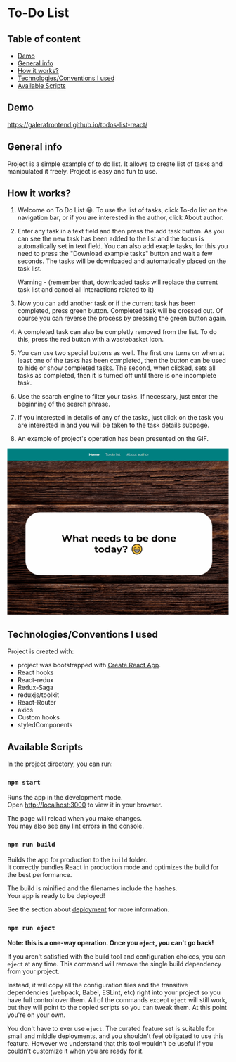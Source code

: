 # To-Do List

## Table of content
- [Demo](#Demo)
- [General info](#general-info)
- [How it works?](#how-it-works)
- [Technologies/Conventions I used](#TechnologiesConventions-I-used)
- [Available Scripts](#available-scripts)

## Demo
https://galerafrontend.github.io/todos-list-react/

## General info
Project is a simple example of to do list. It allows to create list of tasks and manipulated it freely. Project is easy and fun to use.
## How it works?
1. Welcome on To Do List 😁. 
To use the list of tasks, click To-do list on the navigation bar, or if you are interested in the author, click About author.

2. Enter any task in a text field and then press the add task button.
As you can see the new task has been added to the list and the focus is automatically set in text field. You can also add exaple tasks, for this you need to press the "Download example tasks" button and wait a few seconds. The tasks will be downloaded and automatically placed on the task list.

    Warning - (remember that, downloaded tasks will replace the current task list and cancel all interactions related to it)

3. Now you can add another task or if the current task has been completed, press green button. Completed task will be crossed out. Of course you can reverse the process by pressing the green button again.

4. A completed task can also be completly removed from the list. To do this, press the red button with a wastebasket icon.

5. You can use two special buttons as well. The first one turns on when at least one of the tasks has been completed, then the button can be used to hide or show completed tasks.
The second, when clicked, sets all tasks as completed, then it is turned off until there is one incomplete task.

6. Use the search engine to filter your tasks. If necessary, just enter the beginning of the search phrase.

7. If you interested in details of any of the tasks, just click on the task you are interested in and you will be taken to the task details subpage.

8. An example of project's operation has been presented on the GIF.

![To-do-list-react-gif](How_it_works_TDL.gif)

## Technologies/Conventions I used
Project is created with:
-  project was bootstrapped with [Create React App](https://github.com/facebook/create-react-app).
- React hooks
- React-redux
- Redux-Saga
- reduxjs/toolkit
- React-Router
- axios
- Custom hooks
- styledComponents
## Available Scripts

In the project directory, you can run:

### `npm start`

Runs the app in the development mode.\
Open [http://localhost:3000](http://localhost:3000) to view it in your browser.

The page will reload when you make changes.\
You may also see any lint errors in the console.

### `npm run build`

Builds the app for production to the `build` folder.\
It correctly bundles React in production mode and optimizes the build for the best performance.

The build is minified and the filenames include the hashes.\
Your app is ready to be deployed!

See the section about [deployment](https://facebook.github.io/create-react-app/docs/deployment) for more information.

### `npm run eject`

**Note: this is a one-way operation. Once you `eject`, you can't go back!**

If you aren't satisfied with the build tool and configuration choices, you can `eject` at any time. This command will remove the single build dependency from your project.

Instead, it will copy all the configuration files and the transitive dependencies (webpack, Babel, ESLint, etc) right into your project so you have full control over them. All of the commands except `eject` will still work, but they will point to the copied scripts so you can tweak them. At this point you're on your own.

You don't have to ever use `eject`. The curated feature set is suitable for small and middle deployments, and you shouldn't feel obligated to use this feature. However we understand that this tool wouldn't be useful if you couldn't customize it when you are ready for it.

